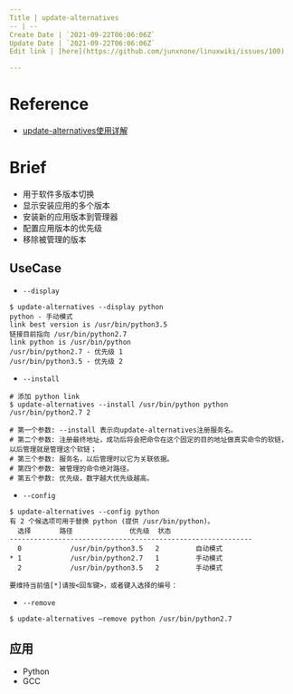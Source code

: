 ```yaml
---
Title | update-alternatives
-- | --
Create Date | `2021-09-22T06:06:06Z`
Update Date | `2021-09-22T06:06:06Z`
Edit link | [here](https://github.com/junxnone/linuxwiki/issues/100)

---
```

# Reference
- [update-alternatives使用详解](https://www.jianshu.com/p/4d27fa2dce86)

# Brief
-  用于软件多版本切换
  - 显示安装应用的多个版本
  - 安装新的应用版本到管理器
  - 配置应用版本的优先级
  - 移除被管理的版本

## UseCase

- `--display`

```
$ update-alternatives --display python 
python - 手动模式
link best version is /usr/bin/python3.5
链接目前指向 /usr/bin/python2.7
link python is /usr/bin/python
/usr/bin/python2.7 - 优先级 1
/usr/bin/python3.5 - 优先级 2
```

- `--install`

```
# 添加 python link
$ update-alternatives --install /usr/bin/python python /usr/bin/python2.7 2

# 第一个参数: --install 表示向update-alternatives注册服务名。
# 第二个参数: 注册最终地址，成功后将会把命令在这个固定的目的地址做真实命令的软链，以后管理就是管理这个软链；
# 第三个参数: 服务名，以后管理时以它为关联依据。
# 第四个参数: 被管理的命令绝对路径。
# 第五个参数: 优先级，数字越大优先级越高。
```

- `--config`

```
$ update-alternatives --config python    
有 2 个候选项可用于替换 python (提供 /usr/bin/python)。
  选择       路径              优先级  状态
------------------------------------------------------------
  0            /usr/bin/python3.5   2         自动模式
* 1            /usr/bin/python2.7   1         手动模式
  2            /usr/bin/python3.5   2         手动模式

要维持当前值[*]请按<回车键>，或者键入选择的编号：
```

- `--remove`

```
$ update-alternatives –remove python /usr/bin/python2.7
```

## 应用

- Python
- GCC

